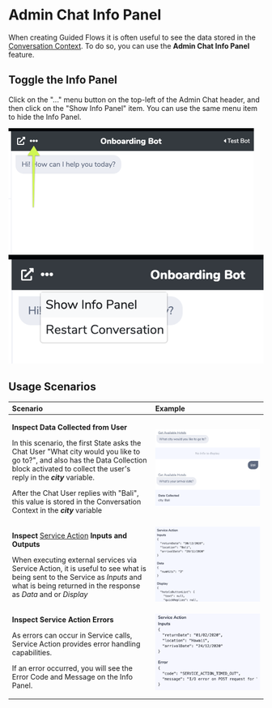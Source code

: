 # Admin Chat Info Panel

When creating Guided Flows it is often useful to see the data stored in the [Conversation Context](conversation-context.md). To do so, you can use the **Admin Chat Info Panel** feature.

## **Toggle the Info Panel**

Click on the "..." menu button on the top-left of the Admin Chat header, and then click on the "Show Info Panel" item. You can use the same menu item to hide the Info Panel.

![](../../.gitbook/assets/65.png)![](../../.gitbook/assets/66.png)

## **Usage Scenarios**

<table>
  <thead>
    <tr>
      <th style="text-align:left"><b>Scenario</b>
      </th>
      <th style="text-align:left"><b>Example</b>
      </th>
    </tr>
  </thead>
  <tbody>
    <tr>
      <td style="text-align:left">
        <p><b>Inspect Data Collected from User</b>
        </p>
        <p>In this scenario, the first State asks the Chat User &quot;What city would
          you like to go to?&quot;, and also has the Data Collection block activated
          to collect the user&apos;s reply in the <em><b>city</b></em> variable.</p>
        <p>After the Chat User replies with &quot;Bali&quot;, this value is stored
          in the Conversation Context in the <em><b>city</b></em> variable</p>
      </td>
      <td style="text-align:left">
        <img src="../../.gitbook/assets/67.png" alt/>
      </td>
    </tr>
    <tr>
      <td style="text-align:left">
        <p><b>Inspect</b>  <a href="editing-an-intent.md#service-action-block">Service Action</a>  <b>Inputs and Outputs</b>
        </p>
        <p>When executing external services via Service Action, it is useful to see
          what is being sent to the Service as <em>Inputs</em> and what is being returned
          in the response as <em>Data</em> and or <em>Display</em>
        </p>
      </td>
      <td style="text-align:left">
        <img src="../../.gitbook/assets/68.png" alt/>
      </td>
    </tr>
    <tr>
      <td style="text-align:left">
        <p><b>Inspect Service Action Errors</b>
        </p>
        <p>As errors can occur in Service calls, Service Action provides error handling
          capabilities.</p>
        <p>If an error occurred, you will see the Error Code and Message on the Info
          Panel.</p>
      </td>
      <td style="text-align:left">
        <img src="../../.gitbook/assets/69.png" alt/>
      </td>
    </tr>
  </tbody>
</table>

